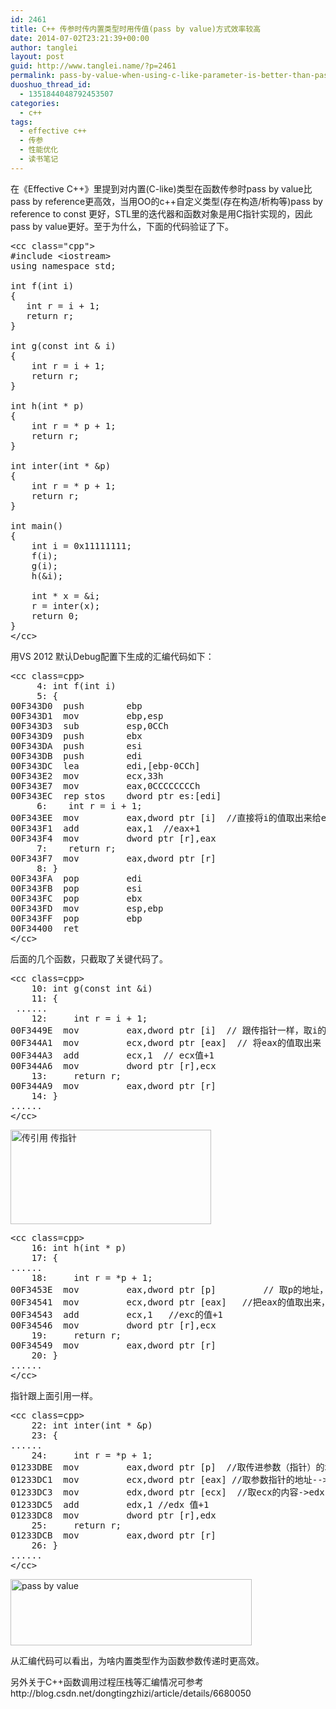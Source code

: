 ```yaml
---
id: 2461
title: C++ 传参时传内置类型时用传值(pass by value)方式效率较高
date: 2014-07-02T23:21:39+00:00
author: tanglei
layout: post
guid: http://www.tanglei.name/?p=2461
permalink: pass-by-value-when-using-c-like-parameter-is-better-than-pass-by-referene
duoshuo_thread_id:
  - 1351844048792453507
categories:
  - c++
tags:
  - effective c++
  - 传参
  - 性能优化
  - 读书笔记
---
```

在《Effective C++》里提到对内置(C-like)类型在函数传参时pass by value比pass by reference更高效，当用OO的c++自定义类型(存在构造/析构等)pass by reference to const 更好，STL里的迭代器和函数对象是用C指针实现的，因此pass by value更好。至于为什么，下面的代码验证了下。

<pre>&lt;cc class="cpp">
#include &lt;iostream&gt;
using namespace std;

int f(int i)
{
   int r = i + 1;
   return r;
}

int g(const int & i)
{
    int r = i + 1;
    return r;
}

int h(int * p)
{
    int r = * p + 1;
    return r;
}

int inter(int * &p)
{
    int r = * p + 1;
    return r;
}

int main()
{
    int i = 0x11111111;
    f(i);
    g(i);
    h(&i);

    int * x = &i;
    r = inter(x);
    return 0;
}
&lt;/cc></pre>

用VS 2012 默认Debug配置下生成的汇编代码如下： 

<pre>&lt;cc class=cpp>
     4: int f(int i)
     5: {
00F343D0  push        ebp 
00F343D1  mov         ebp,esp 
00F343D3  sub         esp,0CCh 
00F343D9  push        ebx 
00F343DA  push        esi 
00F343DB  push        edi 
00F343DC  lea         edi,[ebp-0CCh] 
00F343E2  mov         ecx,33h 
00F343E7  mov         eax,0CCCCCCCCh 
00F343EC  rep stos    dword ptr es:[edi] 
     6:    int r = i + 1;
00F343EE  mov         eax,dword ptr [i]  //直接将i的值取出来给eax
00F343F1  add         eax,1  //eax+1
00F343F4  mov         dword ptr [r],eax 
     7:    return r;
00F343F7  mov         eax,dword ptr [r] 
     8: }
00F343FA  pop         edi 
00F343FB  pop         esi 
00F343FC  pop         ebx 
00F343FD  mov         esp,ebp 
00F343FF  pop         ebp 
00F34400  ret
&lt;/cc></pre>

后面的几个函数，只截取了关键代码了。

<pre>&lt;cc class=cpp>
    10: int g(const int &i)
    11: { 
 ...... 
    12:     int r = i + 1;
00F3449E  mov         eax,dword ptr [i]  // 跟传指针一样，取i的地址到eax
00F344A1  mov         ecx,dword ptr [eax]  // 将eax的值取出来 放到ecx中
00F344A3  add         ecx,1  // ecx值+1
00F344A6  mov         dword ptr [r],ecx 
    13:     return r;
00F344A9  mov         eax,dword ptr [r] 
    14: }
......
&lt;/cc></pre>

[<img class="size-full wp-image-2472 aligncenter" src="http://www.tanglei.name/wp-content/uploads/2014/07/1.png" alt="传引用 传指针" width="321" height="151" />](http://www.tanglei.name/wp-content/uploads/2014/07/1.png)

<pre>&lt;cc class=cpp>
    16: int h(int * p)
    17: {
......
    18:     int r = *p + 1;
00F3453E  mov         eax,dword ptr [p]         // 取p的地址，让到eax中
00F34541  mov         ecx,dword ptr [eax]   //把eax的值取出来，让到ecx中
00F34543  add         ecx,1   //exc的值+1
00F34546  mov         dword ptr [r],ecx 
    19:     return r;
00F34549  mov         eax,dword ptr [r] 
    20: }
......
&lt;/cc></pre>

指针跟上面引用一样。 

<pre>&lt;cc class=cpp>
    22: int inter(int * &p)
    23: {
......
    24:     int r = *p + 1;
01233DBE  mov         eax,dword ptr [p]  //取传进参数（指针）的地址-&gt;eax
01233DC1  mov         ecx,dword ptr [eax] //取参数指针的地址--&gt;ecx, (是真正值的地址)
01233DC3  mov         edx,dword ptr [ecx]  //取ecx的内容-&gt;edx
01233DC5  add         edx,1 //edx 值+1
01233DC8  mov         dword ptr [r],edx 
    25:     return r;
01233DCB  mov         eax,dword ptr [r] 
    26: }
......
&lt;/cc></pre>

[<img class="aligncenter size-full wp-image-2471" title=" " src="http://www.tanglei.name/wp-content/uploads/2014/07/2.png" alt="pass by value" width="386" height="106" />](http://www.tanglei.name/wp-content/uploads/2014/07/2.png)
  
从汇编代码可以看出，为啥内置类型作为函数参数传递时更高效。 

<div>
  另外关于C++函数调用过程压栈等汇编情况可参考 http://blog.csdn.net/dongtingzhizi/article/details/6680050
</div>

